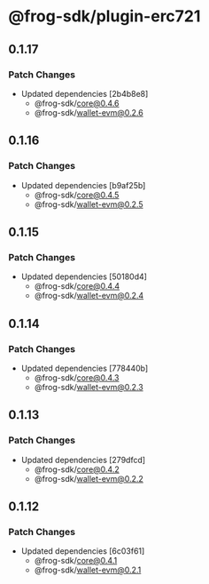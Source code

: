 # @frog-sdk/plugin-erc721

## 0.1.17

### Patch Changes

- Updated dependencies [2b4b8e8]
  - @frog-sdk/core@0.4.6
  - @frog-sdk/wallet-evm@0.2.6

## 0.1.16

### Patch Changes

- Updated dependencies [b9af25b]
  - @frog-sdk/core@0.4.5
  - @frog-sdk/wallet-evm@0.2.5

## 0.1.15

### Patch Changes

- Updated dependencies [50180d4]
  - @frog-sdk/core@0.4.4
  - @frog-sdk/wallet-evm@0.2.4

## 0.1.14

### Patch Changes

- Updated dependencies [778440b]
  - @frog-sdk/core@0.4.3
  - @frog-sdk/wallet-evm@0.2.3

## 0.1.13

### Patch Changes

- Updated dependencies [279dfcd]
  - @frog-sdk/core@0.4.2
  - @frog-sdk/wallet-evm@0.2.2

## 0.1.12

### Patch Changes

- Updated dependencies [6c03f61]
  - @frog-sdk/core@0.4.1
  - @frog-sdk/wallet-evm@0.2.1
